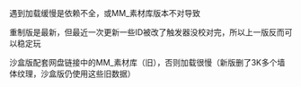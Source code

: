 遇到加载缓慢是依赖不全，或MM_素材库版本不对导致

重制版是最新，但最近一次更新一些ID被改了触发器没校对完，所以上一版反而可以稳定玩

沙盒版配套网盘链接中的MM_素材库（旧），否则加载很慢（新版删了3K多个墙体纹理，沙盒版仍使用这些旧数据）
